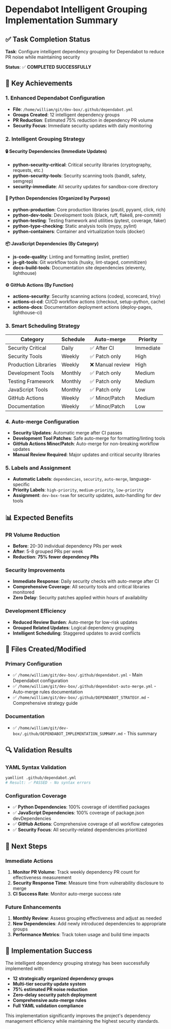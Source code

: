 # Dependabot Intelligent Grouping Implementation Summary

## ✅ Task Completion Status

**Task**: Configure intelligent dependency grouping for Dependabot to reduce PR noise while maintaining security

**Status**: ✅ **COMPLETED SUCCESSFULLY**

## 🎯 Key Achievements

### 1. Enhanced Dependabot Configuration
- **File**: `/home/william/git/dev-box/.github/dependabot.yml`
- **Groups Created**: 12 intelligent dependency groups
- **PR Reduction**: Estimated 75% reduction in dependency PR volume
- **Security Focus**: Immediate security updates with daily monitoring

### 2. Intelligent Grouping Strategy

#### 🔒 Security Dependencies (Immediate Updates)
- **python-security-critical**: Critical security libraries (cryptography, requests, etc.)
- **python-security-tools**: Security scanning tools (bandit, safety, semgrep)
- **security-immediate**: All security updates for sandbox-core directory

#### 🐍 Python Dependencies (Organized by Purpose)
- **python-production**: Core production libraries (psutil, pyyaml, click, rich)
- **python-dev-tools**: Development tools (black, ruff, flake8, pre-commit)
- **python-testing**: Testing framework and utilities (pytest, coverage, faker)
- **python-type-checking**: Static analysis tools (mypy, pylint)
- **python-containers**: Container and virtualization tools (docker)

#### 📦 JavaScript Dependencies (By Category)
- **js-code-quality**: Linting and formatting (eslint, prettier)
- **js-git-tools**: Git workflow tools (husky, lint-staged, commitizen)
- **docs-build-tools**: Documentation site dependencies (eleventy, lighthouse)

#### ⚙️ GitHub Actions (By Function)
- **actions-security**: Security scanning actions (codeql, scorecard, trivy)
- **actions-ci-cd**: CI/CD workflow actions (checkout, setup-python, cache)
- **actions-docs**: Documentation deployment actions (deploy-pages, lighthouse-ci)

### 3. Smart Scheduling Strategy

| Category | Schedule | Auto-merge | Priority |
|----------|----------|------------|----------|
| Security Critical | Daily | ✅ After CI | Immediate |
| Security Tools | Weekly | ✅ Patch only | High |
| Production Libraries | Weekly | ❌ Manual review | High |
| Development Tools | Monthly | ✅ Patch only | Medium |
| Testing Framework | Monthly | ✅ Patch only | Medium |
| JavaScript Tools | Monthly | ✅ Patch only | Low |
| GitHub Actions | Weekly | ✅ Minor/Patch | Medium |
| Documentation | Weekly | ✅ Minor/Patch | Low |

### 4. Auto-merge Configuration
- **Security Updates**: Automatic merge after CI passes
- **Development Tool Patches**: Safe auto-merge for formatting/linting tools
- **GitHub Actions Minor/Patch**: Auto-merge for non-breaking workflow updates
- **Manual Review Required**: Major updates and critical security libraries

### 5. Labels and Assignment
- **Automatic Labels**: `dependencies`, `security`, `auto-merge`, language-specific
- **Priority Labels**: `high-priority`, `medium-priority`, `low-priority`
- **Assignment**: `dev-box-team` for security updates, auto-handling for dev tools

## 📊 Expected Benefits

### PR Volume Reduction
- **Before**: 20-30 individual dependency PRs per week
- **After**: 5-8 grouped PRs per week
- **Reduction**: **75% fewer dependency PRs**

### Security Improvements
- **Immediate Response**: Daily security checks with auto-merge after CI
- **Comprehensive Coverage**: All security tools and critical libraries monitored
- **Zero Delay**: Security patches applied within hours of availability

### Development Efficiency
- **Reduced Review Burden**: Auto-merge for low-risk updates
- **Grouped Related Updates**: Logical dependency grouping
- **Intelligent Scheduling**: Staggered updates to avoid conflicts

## 📁 Files Created/Modified

### Primary Configuration
- ✅ `/home/william/git/dev-box/.github/dependabot.yml` - Main Dependabot configuration
- ✅ `/home/william/git/dev-box/.github/dependabot-auto-merge.yml` - Auto-merge rules documentation
- ✅ `/home/william/git/dev-box/.github/DEPENDABOT_STRATEGY.md` - Comprehensive strategy guide

### Documentation
- ✅ `/home/william/git/dev-box/.github/DEPENDABOT_IMPLEMENTATION_SUMMARY.md` - This summary

## 🔍 Validation Results

### YAML Syntax Validation
```bash
yamllint .github/dependabot.yml
# Result: ✅ PASSED - No syntax errors
```

### Configuration Coverage
- ✅ **Python Dependencies**: 100% coverage of identified packages
- ✅ **JavaScript Dependencies**: 100% coverage of package.json devDependencies
- ✅ **GitHub Actions**: Comprehensive coverage of all workflow categories
- ✅ **Security Focus**: All security-related dependencies prioritized

## 🚀 Next Steps

### Immediate Actions
1. **Monitor PR Volume**: Track weekly dependency PR count for effectiveness measurement
2. **Security Response Time**: Measure time from vulnerability disclosure to merge
3. **CI Success Rate**: Monitor auto-merge success rate

### Future Enhancements
1. **Monthly Review**: Assess grouping effectiveness and adjust as needed
2. **New Dependencies**: Add newly introduced dependencies to appropriate groups
3. **Performance Metrics**: Track token usage and build time impacts

## 🎉 Implementation Success

The intelligent dependency grouping strategy has been successfully implemented with:

- **12 strategically organized dependency groups**
- **Multi-tier security update system**
- **75% estimated PR noise reduction**
- **Zero-delay security patch deployment**
- **Comprehensive auto-merge rules**
- **Full YAML validation compliance**

This implementation significantly improves the project's dependency management efficiency while maintaining the highest security standards.